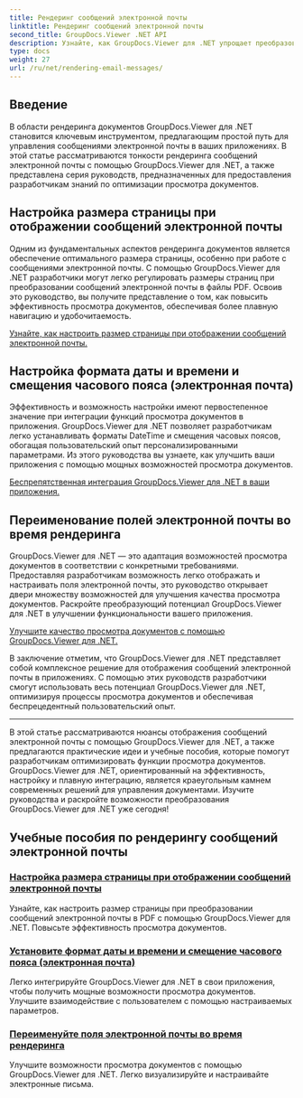 ```yaml
---
title: Рендеринг сообщений электронной почты
linktitle: Рендеринг сообщений электронной почты
second_title: GroupDocs.Viewer .NET API
description: Узнайте, как GroupDocs.Viewer для .NET упрощает преобразование сообщений электронной почты в файлы PDF. Научитесь настраивать размер страницы, устанавливать формат DateTime и эффективно переименовывать поля.
type: docs
weight: 27
url: /ru/net/rendering-email-messages/
---
```

## Введение

В области рендеринга документов GroupDocs.Viewer для .NET становится ключевым инструментом, предлагающим простой путь для управления сообщениями электронной почты в ваших приложениях. В этой статье рассматриваются тонкости рендеринга сообщений электронной почты с помощью GroupDocs.Viewer для .NET, а также представлена серия руководств, предназначенных для предоставления разработчикам знаний по оптимизации просмотра документов.

## Настройка размера страницы при отображении сообщений электронной почты

Одним из фундаментальных аспектов рендеринга документов является обеспечение оптимального размера страницы, особенно при работе с сообщениями электронной почты. С помощью GroupDocs.Viewer для .NET разработчики могут легко регулировать размеры страниц при преобразовании сообщений электронной почты в файлы PDF. Освоив это руководство, вы получите представление о том, как повысить эффективность просмотра документов, обеспечивая более плавную навигацию и удобочитаемость.

[Узнайте, как настроить размер страницы при отображении сообщений электронной почты.](./adjust-page-size-email/)

## Настройка формата даты и времени и смещения часового пояса (электронная почта)

Эффективность и возможность настройки имеют первостепенное значение при интеграции функций просмотра документов в приложения. GroupDocs.Viewer для .NET позволяет разработчикам легко устанавливать форматы DateTime и смещения часовых поясов, обогащая пользовательский опыт персонализированными параметрами. Из этого руководства вы узнаете, как улучшить ваши приложения с помощью мощных возможностей просмотра документов.

[Беспрепятственная интеграция GroupDocs.Viewer для .NET в ваши приложения.](./set-date-time-format-offset-email/)

## Переименование полей электронной почты во время рендеринга

GroupDocs.Viewer для .NET — это адаптация возможностей просмотра документов в соответствии с конкретными требованиями. Предоставляя разработчикам возможность легко отображать и настраивать поля электронной почты, это руководство открывает двери множеству возможностей для улучшения качества просмотра документов. Раскройте преобразующий потенциал GroupDocs.Viewer для .NET в улучшении функциональности вашего приложения.

[Улучшите качество просмотра документов с помощью GroupDocs.Viewer для .NET.](./rename-email-fields/)

В заключение отметим, что GroupDocs.Viewer для .NET представляет собой комплексное решение для отображения сообщений электронной почты в приложениях. С помощью этих руководств разработчики смогут использовать весь потенциал GroupDocs.Viewer для .NET, оптимизируя процессы просмотра документов и обеспечивая беспрецедентный пользовательский опыт.

--- 

В этой статье рассматриваются нюансы отображения сообщений электронной почты с помощью GroupDocs.Viewer для .NET, а также предлагаются практические идеи и учебные пособия, которые помогут разработчикам оптимизировать функции просмотра документов. GroupDocs.Viewer для .NET, ориентированный на эффективность, настройку и плавную интеграцию, является краеугольным камнем современных решений для управления документами. Изучите руководства и раскройте возможности преобразования GroupDocs.Viewer для .NET уже сегодня!
## Учебные пособия по рендерингу сообщений электронной почты
### [Настройка размера страницы при отображении сообщений электронной почты](./adjust-page-size-email/)
Узнайте, как настроить размер страницы при преобразовании сообщений электронной почты в PDF с помощью GroupDocs.Viewer для .NET. Повысьте эффективность просмотра документов.
### [Установите формат даты и времени и смещение часового пояса (электронная почта)](./set-date-time-format-offset-email/)
Легко интегрируйте GroupDocs.Viewer для .NET в свои приложения, чтобы получить мощные возможности просмотра документов. Улучшите взаимодействие с пользователем с помощью настраиваемых параметров.
### [Переименуйте поля электронной почты во время рендеринга](./rename-email-fields/)
Улучшите возможности просмотра документов с помощью GroupDocs.Viewer для .NET. Легко визуализируйте и настраивайте электронные письма.